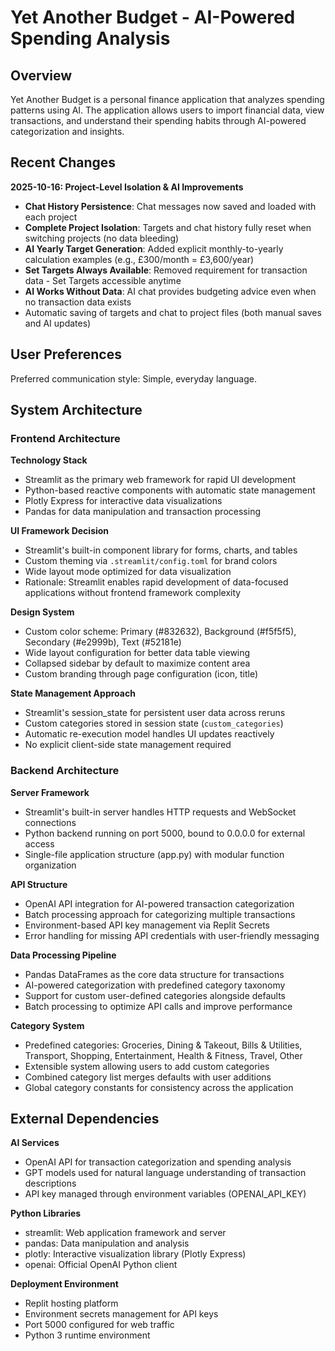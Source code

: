 # Yet Another Budget - AI-Powered Spending Analysis

## Overview

Yet Another Budget is a personal finance application that analyzes spending patterns using AI. The application allows users to import financial data, view transactions, and understand their spending habits through AI-powered categorization and insights.

## Recent Changes

**2025-10-16: Project-Level Isolation & AI Improvements**
- **Chat History Persistence**: Chat messages now saved and loaded with each project
- **Complete Project Isolation**: Targets and chat history fully reset when switching projects (no data bleeding)
- **AI Yearly Target Generation**: Added explicit monthly-to-yearly calculation examples (e.g., £300/month = £3,600/year)
- **Set Targets Always Available**: Removed requirement for transaction data - Set Targets accessible anytime
- **AI Works Without Data**: AI chat provides budgeting advice even when no transaction data exists
- Automatic saving of targets and chat to project files (both manual saves and AI updates)

## User Preferences

Preferred communication style: Simple, everyday language.

## System Architecture

### Frontend Architecture

**Technology Stack**
- Streamlit as the primary web framework for rapid UI development
- Python-based reactive components with automatic state management
- Plotly Express for interactive data visualizations
- Pandas for data manipulation and transaction processing

**UI Framework Decision**
- Streamlit's built-in component library for forms, charts, and tables
- Custom theming via `.streamlit/config.toml` for brand colors
- Wide layout mode optimized for data visualization
- Rationale: Streamlit enables rapid development of data-focused applications without frontend framework complexity

**Design System**
- Custom color scheme: Primary (#832632), Background (#f5f5f5), Secondary (#e2999b), Text (#52181e)
- Wide layout configuration for better data table viewing
- Collapsed sidebar by default to maximize content area
- Custom branding through page configuration (icon, title)

**State Management Approach**
- Streamlit's session_state for persistent user data across reruns
- Custom categories stored in session state (`custom_categories`)
- Automatic re-execution model handles UI updates reactively
- No explicit client-side state management required

### Backend Architecture

**Server Framework**
- Streamlit's built-in server handles HTTP requests and WebSocket connections
- Python backend running on port 5000, bound to 0.0.0.0 for external access
- Single-file application structure (app.py) with modular function organization

**API Structure**
- OpenAI API integration for AI-powered transaction categorization
- Batch processing approach for categorizing multiple transactions
- Environment-based API key management via Replit Secrets
- Error handling for missing API credentials with user-friendly messaging

**Data Processing Pipeline**
- Pandas DataFrames as the core data structure for transactions
- AI-powered categorization with predefined category taxonomy
- Support for custom user-defined categories alongside defaults
- Batch processing to optimize API calls and improve performance

**Category System**
- Predefined categories: Groceries, Dining & Takeout, Bills & Utilities, Transport, Shopping, Entertainment, Health & Fitness, Travel, Other
- Extensible system allowing users to add custom categories
- Combined category list merges defaults with user additions
- Global category constants for consistency across the application

## External Dependencies

**AI Services**
- OpenAI API for transaction categorization and spending analysis
- GPT models used for natural language understanding of transaction descriptions
- API key managed through environment variables (OPENAI_API_KEY)

**Python Libraries**
- streamlit: Web application framework and server
- pandas: Data manipulation and analysis
- plotly: Interactive visualization library (Plotly Express)
- openai: Official OpenAI Python client

**Deployment Environment**
- Replit hosting platform
- Environment secrets management for API keys
- Port 5000 configured for web traffic
- Python 3 runtime environment